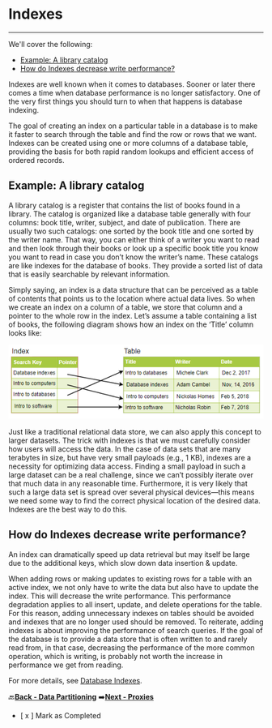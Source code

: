 # Indexes
-------------------------------------------------

We'll cover the following:
* [Example: A library catalog](#example-a-library-catalog)
* [How do Indexes decrease write performance?](#how-do-indexes-decrease-write-performance)

Indexes are well known when it comes to databases. Sooner or later there comes a time when database 
performance is no longer satisfactory. One of the very first things you should turn to when that happens is 
database indexing.

The goal of creating an index on a particular table in a database is to make it faster to search through the 
table and find the row or rows that we want. Indexes can be created using one or more columns of a database 
table, providing the basis for both rapid random lookups and efficient access of ordered records.

## Example: A library catalog

A library catalog is a register that contains the list of books found in a library. The catalog is organized like a 
database table generally with four columns: book title, writer, subject, and date of publication. There are 
usually two such catalogs: one sorted by the book title and one sorted by the writer name. That way, you can 
either think of a writer you want to read and then look through their books or look up a specific book title you 
know you want to read in case you don’t know the writer’s name. These catalogs are like indexes for the 
database of books. They provide a sorted list of data that is easily searchable by relevant information.

Simply saying, an index is a data structure that can be perceived as a table of contents that points us to the 
location where actual data lives. So when we create an index on a column of a table, we store that column 
and a pointer to the whole row in the index. Let’s assume a table containing a list of books, the following 
diagram shows how an index on the ‘Title’ column looks like:

![index-example](assets/index-example.PNG)

Just like a traditional relational data store, we can also apply this concept to larger datasets. The trick with 
indexes is that we must carefully consider how users will access the data. In the case of data sets that are 
many terabytes in size, but have very small payloads (e.g., 1 KB), indexes are a necessity for optimizing data 
access. Finding a small payload in such a large dataset can be a real challenge, since we can’t possibly iterate 
over that much data in any reasonable time. Furthermore, it is very likely that such a large data set is spread 
over several physical devices—this means we need some way to find the correct physical location of the 
desired data. Indexes are the best way to do this.

## How do Indexes decrease write performance?

An index can dramatically speed up data retrieval but may itself be large due to the additional keys, which 
slow down data insertion & update.

When adding rows or making updates to existing rows for a table with an active index, we not only have to 
write the data but also have to update the index. This will decrease the write performance. This performance 
degradation applies to all insert, update, and delete operations for the table. For this reason, adding 
unnecessary indexes on tables should be avoided and indexes that are no longer used should be removed. To 
reiterate, adding indexes is about improving the performance of search queries. If the goal of the database is 
to provide a data store that is often written to and rarely read from, in that case, decreasing the performance 
of the more common operation, which is writing, is probably not worth the increase in performance we get 
from reading.

For more details, see [Database Indexes](https://en.wikipedia.org/wiki/Database_index).

:back:[**Back - Data Partitioning**](../004_Data_Partitioning/README.md)
:arrow_right:[**Next - Proxies**](../006_Proxies/README.md)

- [ x ] Mark as Completed
